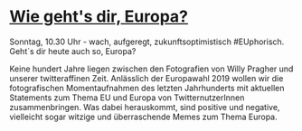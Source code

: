# [Wie geht's dir, Europa?](https://gerdesque.github.io/wiegehtsdireuropa/)

Sonntag, 10.30 Uhr - wach, aufgeregt, zukunftsoptimistisch #EUphorisch. Geht´s dir heute auch so, Europa?

Keine hundert Jahre liegen zwischen den Fotografien von Willy Pragher und unserer twitteraffinen Zeit. Anlässlich der Europawahl 2019 wollen wir die fotografischen Momentaufnahmen des letzten Jahrhunderts mit aktuellen Statements zum Thema EU und Europa von TwitternutzerInnen zusammenbringen.
Was dabei herauskommt, sind positive und negative, vielleicht sogar witzige und überraschende Memes zum Thema Europa.
